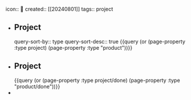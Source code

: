 icon:: 📂
created:: [[20240801]]
tags:: project

- ## Project
  query-sort-by:: type
  query-sort-desc:: true
  {{query (or (page-property :type project) (page-property :type "product"))}}
- ## Project
  {{query (or (page-property :type project/done) (page-property :type "product/done"))}}
-